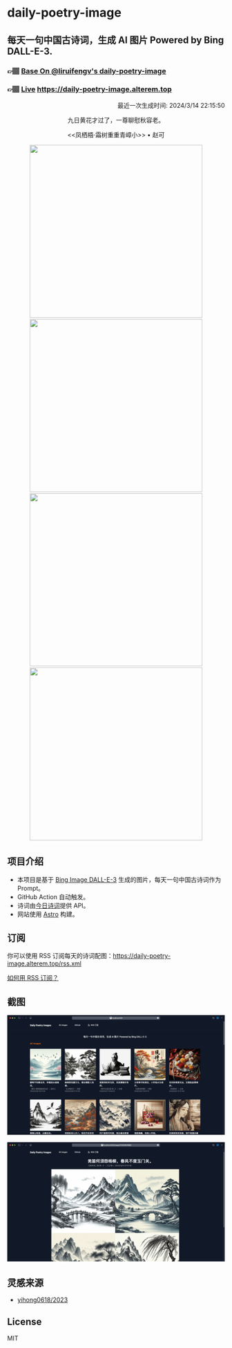 
# daily-poetry-image

## 每天一句中国古诗词，生成 AI 图片 Powered by Bing DALL-E-3.

### 👉🏽 [Base On @liruifengv's daily-poetry-image](https://github.com/liruifengv/daily-poetry-image)

### 👉🏽 [Live](https://daily-poetry-image.alterem.top/) https://daily-poetry-image.alterem.top

<p align="right">
  最近一次生成时间: 2024/3/14 22:15:50
</p>
<p align="center">
九日黄花才过了，一尊聊慰秋容老。
</p>
<p align="center">
<<凤栖梧·霜树重重青嶂小>> • 赵可
</p>
<p align="center">
<img src="https://tse3.mm.bing.net/th/id/OIG1._EKJg7MABkOESX43IudP" height="400" width="400" />
<img src="https://tse4.mm.bing.net/th/id/OIG1.LplXxixDI951jzczcS9F" height="400" width="400" />
<img src="https://tse2.mm.bing.net/th/id/OIG1.xmEv9co8Y2ZdgT.frYl7" height="400" width="400" />
<img src="https://tse3.mm.bing.net/th/id/OIG1.97Js7OsT0bWGYX2yBzGe" height="400" width="400" />
</p>

## 项目介绍

-   本项目是基于 [Bing Image DALL-E-3](https://www.bing.com/images/create) 生成的图片，每天一句中国古诗词作为 Prompt。
-   GitHub Action 自动触发。
-   诗词由[今日诗词](https://www.jinrishici.com/)提供 API。
-   网站使用 [Astro](https://astro.build) 构建。

## 订阅

你可以使用 RSS 订阅每天的诗词配图：https://daily-poetry-image.alterem.top/rss.xml

[如何用 RSS 订阅？](https://zhuanlan.zhihu.com/p/55026716)

## 截图

![图片列表](./screenshots/Snipaste_2023-12-28_21-00-26.png)

![图片详情](./screenshots/Snipaste_2023-12-28_21-00-53.png)

## 灵感来源

-   [yihong0618/2023](https://github.com/yihong0618/2023)

## License

MIT
